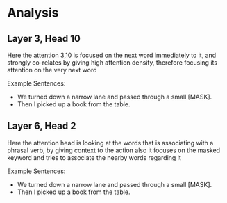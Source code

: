 # Analysis

## Layer 3, Head 10

Here the attention 3,10 is focused on the next word immediately to it, and strongly co-relates by giving high attention density, therefore focusing its attention on the very next word

Example Sentences: 
- We turned down a narrow lane and passed through a small [MASK].
- Then I picked up a book from the table.

## Layer 6, Head 2

Here the attention head is looking at the words that is associating with a phrasal verb, by giving context to the action also it focuses on the masked keyword and tries to associate the nearby words regarding it

Example Sentences:
- We turned down a narrow lane and passed through a small [MASK].
- Then I picked up a book from the table.

